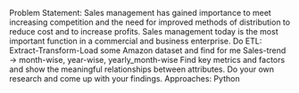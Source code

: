  Problem Statement:
 Sales management has gained importance to meet increasing competition and the need for improved methods of distribution to reduce cost and to increase profits. Sales management today is the most important function in a commercial and business
 enterprise.
 Do ETL: 
 Extract-Transform-Load some Amazon dataset and find for me
 Sales-trend -> month-wise, year-wise, yearly_month-wise
 Find key metrics and factors and show the meaningful relationships between
 attributes. Do your own research and come up with your findings.
 Approaches:
 Python
